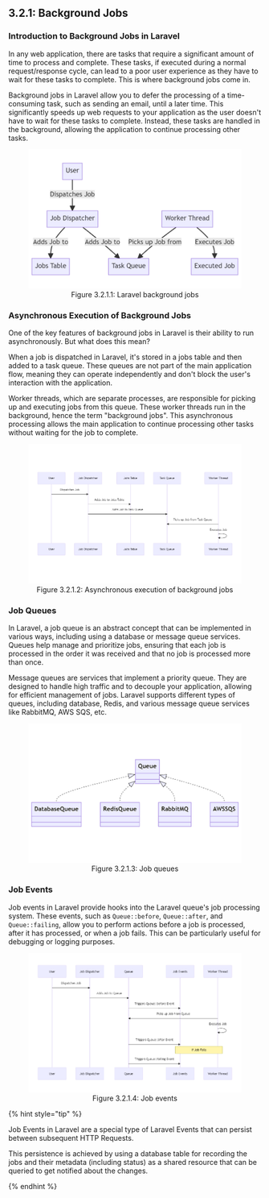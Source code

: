## 3.2.1: Background Jobs 

### Introduction to Background Jobs in Laravel

In any web application, there are tasks that require a significant amount of time to process and complete. These tasks, if executed during a normal request/response cycle, can lead to a poor user experience as they have to wait for these tasks to complete. This is where background jobs come in.

Background jobs in Laravel allow you to defer the processing of a time-consuming task, such as sending an email, until a later time. This significantly speeds up web requests to your application as the user doesn't have to wait for these tasks to complete. Instead, these tasks are handled in the background, allowing the application to continue processing other tasks.

<figure style="text-align: center">
  <img src="img_8.png" alt="Laravel background jobs">
  <figcaption style="text-align: center;">Figure 3.2.1.1: Laravel background jobs</figcaption>
</figure>

### Asynchronous Execution of Background Jobs

One of the key features of background jobs in Laravel is their ability to run asynchronously. But what does this mean?

When a job is dispatched in Laravel, it's stored in a jobs table and then added to a task queue. These queues are not part of the main application flow, meaning they can operate independently and don't block the user's interaction with the application.

Worker threads, which are separate processes, are responsible for picking up and executing jobs from this queue. These worker threads run in the background, hence the term "background jobs". This asynchronous processing allows the main application to continue processing other tasks without waiting for the job to complete.

<figure style="text-align: center">
  <img src="img_7.png" alt="Asynchronous execution of background jobs">
  <figcaption style="text-align: center;">Figure 3.2.1.2: Asynchronous execution of background jobs</figcaption>
</figure>

### Job Queues 

In Laravel, a job queue is an abstract concept that can be implemented in various ways, including using a database or message queue services. Queues help manage and prioritize jobs, ensuring that each job is processed in the order it was received and that no job is processed more than once.

Message queues are services that implement a priority queue. They are designed to handle high traffic and to decouple your application, allowing for efficient management of jobs. Laravel supports different types of queues, including database, Redis, and various message queue services like RabbitMQ, AWS SQS, etc.

<figure style="text-align: center">
  <img src="img_6.png" alt="Job queues">
  <figcaption style="text-align: center;">Figure 3.2.1.3: Job queues</figcaption>
</figure>


### Job Events

Job events in Laravel provide hooks into the Laravel queue's job processing system. These events, such as `Queue::before`, `Queue::after`, and `Queue::failing`, allow you to perform actions before a job is processed, after it has processed, or when a job fails. This can be particularly useful for debugging or logging purposes.

<figure style="text-align: center">
  <img src="img_5.png" alt="Job events">
  <figcaption style="text-align: center;">Figure 3.2.1.4: Job events</figcaption>
</figure>


{% hint style="tip" %}

Job Events in Laravel are a special type of Laravel Events that can persist between subsequent HTTP Requests.

This persistence is achieved by using a database table for recording the jobs and their metadata (including status) as a shared resource that can be queried to get notified about the changes.

{% endhint %}
